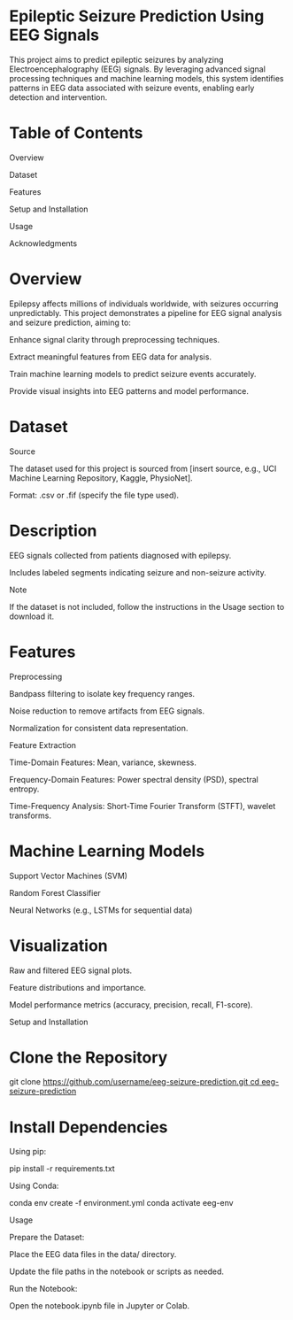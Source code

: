 # Epileptic Seizure Prediction Using EEG Signals

This project aims to predict epileptic seizures by analyzing Electroencephalography (EEG) signals. By leveraging advanced signal processing techniques and machine learning models, this system identifies patterns in EEG data associated with seizure events, enabling early detection and intervention.

# Table of Contents

Overview

Dataset

Features

Setup and Installation

Usage

Acknowledgments


# Overview

Epilepsy affects millions of individuals worldwide, with seizures occurring unpredictably. This project demonstrates a pipeline for EEG signal analysis and seizure prediction, aiming to:

Enhance signal clarity through preprocessing techniques.

Extract meaningful features from EEG data for analysis.

Train machine learning models to predict seizure events accurately.

Provide visual insights into EEG patterns and model performance.

# Dataset

Source

The dataset used for this project is sourced from [insert source, e.g., UCI Machine Learning Repository, Kaggle, PhysioNet].

Format: .csv or .fif (specify the file type used).

# Description

EEG signals collected from patients diagnosed with epilepsy.

Includes labeled segments indicating seizure and non-seizure activity.

Note

If the dataset is not included, follow the instructions in the Usage section to download it.

# Features

Preprocessing

Bandpass filtering to isolate key frequency ranges.

Noise reduction to remove artifacts from EEG signals.

Normalization for consistent data representation.

Feature Extraction

Time-Domain Features: Mean, variance, skewness.

Frequency-Domain Features: Power spectral density (PSD), spectral entropy.

Time-Frequency Analysis: Short-Time Fourier Transform (STFT), wavelet transforms.

# Machine Learning Models

Support Vector Machines (SVM)

Random Forest Classifier

Neural Networks (e.g., LSTMs for sequential data)

# Visualization

Raw and filtered EEG signal plots.

Feature distributions and importance.

Model performance metrics (accuracy, precision, recall, F1-score).

Setup and Installation

# Clone the Repository

git clone [https://github.com/username/eeg-seizure-prediction.git
cd eeg-seizure-prediction](https://github.com/YuvrajHarsh04/Epileptic-seizure-prediction-using-EEG-signals/tree/main)

# Install Dependencies

Using pip:

pip install -r requirements.txt

Using Conda:

conda env create -f environment.yml
conda activate eeg-env

Usage

Prepare the Dataset:

Place the EEG data files in the data/ directory.

Update the file paths in the notebook or scripts as needed.

Run the Notebook:

Open the notebook.ipynb file in Jupyter or Colab.
